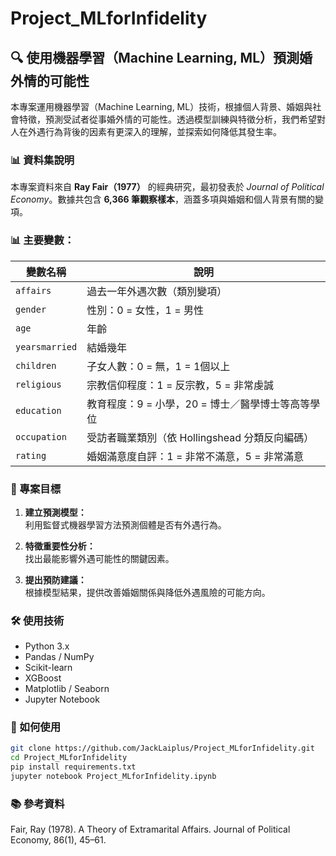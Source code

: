 # Project_MLforInfidelity

## 🔍 使用機器學習（Machine Learning, ML）預測婚外情的可能性

本專案運用機器學習（Machine Learning, ML）技術，根據個人背景、婚姻與社會特徵，預測受試者從事婚外情的可能性。透過模型訓練與特徵分析，我們希望對人在外遇行為背後的因素有更深入的理解，並探索如何降低其發生率。

### 📊 資料集說明

本專案資料來自 **Ray Fair（1977）** 的經典研究，最初發表於 *Journal of Political Economy*。數據共包含 **6,366 筆觀察樣本**，涵蓋多項與婚姻和個人背景有關的變項。

### 📊 主要變數：

| 變數名稱             | 說明                                                                  |
|----------------------|-------------------------------------------------------------------------|
| `affairs`            | 過去一年外遇次數（類別變項）                                            |
| `gender`             | 性別：0 = 女性，1 = 男性                                               |
| `age`                | 年齡                                                                |
| `yearsmarried`        | 結婚幾年                                                            |
| `children`           | 子女人數：0 = 無，1 = 1個以上                                          |
| `religious`          | 宗教信仰程度：1 = 反宗教，5 = 非常虔誠                                 |
| `education`               | 教育程度：9 = 小學，20 = 博士／醫學博士等高等學位                      |
| `occupation`              | 受訪者職業類別（依 Hollingshead 分類反向編碼）                         |
| `rating`             | 婚姻滿意度自評：1 = 非常不滿意，5 = 非常滿意                           |

### 🎯 專案目標

1. **建立預測模型：**  
   利用監督式機器學習方法預測個體是否有外遇行為。

2. **特徵重要性分析：**  
   找出最能影響外遇可能性的關鍵因素。

3. **提出預防建議：**  
   根據模型結果，提供改善婚姻關係與降低外遇風險的可能方向。

### 🛠️ 使用技術

- Python 3.x
- Pandas / NumPy
- Scikit-learn
- XGBoost 
- Matplotlib / Seaborn
- Jupyter Notebook

### 🚀 如何使用

```bash
git clone https://github.com/JackLaiplus/Project_MLforInfidelity.git
cd Project_MLforInfidelity
pip install requirements.txt
jupyter notebook Project_MLforInfidelity.ipynb
```

### 📚 參考資料

Fair, Ray (1978). A Theory of Extramarital Affairs. Journal of Political Economy, 86(1), 45–61.




